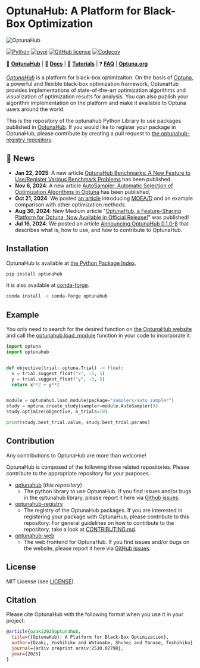 OptunaHub: A Platform for Black-Box Optimization
==================

![OptunaHub](https://github.com/user-attachments/assets/df21f6d7-9f39-48a1-a824-6b060f7503e2)

[![Python](https://img.shields.io/badge/python-3.8%20%7C%203.9%20%7C%203.10%20%7C%203.11%20%7C%203.12-blue)](https://www.python.org)
[![pypi](https://img.shields.io/pypi/v/optunahub.svg)](https://pypi.python.org/pypi/optunahub)
[![GitHub license](https://img.shields.io/badge/license-MIT-blue.svg)](https://github.com/optuna/optunahub)
[![Codecov](https://codecov.io/gh/optuna/optunahub/branch/main/graph/badge.svg)](https://codecov.io/gh/optuna/optunahub)


:link: [**OptunaHub**](https://hub.optuna.org/)
| :page_with_curl: [**Docs**](https://optuna.github.io/optunahub/)
| :book: [**Tutorials**](https://optuna.github.io/optunahub/tutorials/index.html)
| :question: [**FAQ**](https://optuna.github.io/optunahub/faq.html)
| [**Optuna.org**](https://optuna.org/)

[*OptunaHub*](https://hub.optuna.org/) is a platform for black-box optimizaiton. On the basis of [Optuna](https://optuna.org/), a powerful and flexible black-box optimization framework, OptunaHub provides implementations of state-of-the-art optimization algorithms and visualization of optimization results for analysis. You can also publish your algorithm implementation on the platform and make it available to Optuna users around the world.


This is the repository of the optunahub Python Library to use packages published in [OptunaHub](https://hub.optuna.org/). If you would like to register your package in OptunaHub, please contribute by creating a pull request to [the optunahub-registry repository](https://github.com/optuna/optunahub-registry).

## :loudspeaker: News

* **Jan 22, 2025**: A new article [OptunaHub Benchmarks: A New Feature to Use/Register Various Benchmark Problems](https://medium.com/optuna/optunahub-benchmarks-a-new-feature-to-use-register-various-benchmark-problems-694401524ce0) has been published.
* **Nov 6, 2024**: A new article [AutoSampler: Automatic Selection of Optimization Algorithms in Optuna](https://medium.com/optuna/autosampler-automatic-selection-of-optimization-algorithms-in-optuna-1443875fd8f9) has been published.
* **Oct 21, 2024**: We posted [an article](https://medium.com/optuna/an-introduction-to-moea-d-and-examples-of-multi-objective-optimization-comparisons-8630565a4e89) introducing [MOEA/D](https://hub.optuna.org/samplers/moead/) and an example comparison with other optimization methods.
* **Aug 30, 2024**: New Medium article "[OptunaHub, a Feature-Sharing Platform for Optuna, Now Available in Official Release!](https://medium.com/optuna/optunahub-a-feature-sharing-platform-for-optuna-now-available-in-official-release-4b99efe9934d)" was published!
* **Jul 16, 2024**: We posted an article [Announcing OptunaHub 0.1.0-β](https://medium.com/optuna/announcing-optunahub-0-1-0-%CE%B2-69b35bb3e95e) that describes what is, how to use, and how to contribute to OptunaHub.

## Installation

OptunaHub is available at [the Python Package Index](https://pypi.org/project/optunahub/).

```sh
pip install optunahub
```

It is also available at [conda-forge](https://anaconda.org/conda-forge/optunahub).

```sh
conda install -c conda-forge optunahub
```

## Example

You only need to search for the desired function on [the OptunaHub website](https://hub.optuna.org/) and call the [optunahub.load_module](https://optuna.github.io/optunahub/) function in your code to incorporate it.

```python
import optuna
import optunahub


def objective(trial: optuna.Trial) -> float:
  x = trial.suggest_float("x", -5, 5)
  y = trial.suggest_float("y", -5, 5)
  return x**2 + y**2


module = optunahub.load_module(package="samplers/auto_sampler")
study = optuna.create_study(sampler=module.AutoSampler())
study.optimize(objective, n_trials=10)

print(study.best_trial.value, study.best_trial.params)
```

## Contribution

Any contributions to OptunaHub are more than welcome!

OptunaHub is composed of the following three related repositories. Please contribute to the appropriate repository for your purposes.
- [optunahub](https://github.com/optuna/optunahub) (*this repository*)
    - The python library to use OptunaHub. If you find issues and/or bugs in the optunahub library, please report it here via [Github issues](https://github.com/optuna/optunahub/issues).
- [optunahub-registry](https://github.com/optuna/optunahub-registry/)
    - The registry of the OptunaHub packages. If you are interested in registering your package with OptunaHub, please contribute to this repository. For general guidelines on how to contribute to the repository, take a look at [CONTRIBUTING.md](https://github.com/optuna/optunahub-registry/blob/main/CONTRIBUTING.md).
- [optunahub-web](https://github.com/optuna/optunahub-web/)
    - The web frontend for OptunaHub. If you find issues and/or bugs on the website, please report it here via [GitHub issues](https://github.com/optuna/optunahub-web/issues).

## License

MIT License (see [LICENSE](https://github.com/optuna/optunahub/blob/main/LICENSE)).

## Citation

Please cite OptunaHub with the following format when you use it in your project:

```bibtex
@article{ozaki2025optunahub,
  title={{OptunaHub}: A Platform for Black-Box Optimization},
  author={Ozaki, Yoshihiko and Watanabe, Shuhei and Yanase, Toshihiko},
  journal={arXiv preprint arXiv:2510.02798},
  year={2025}
}
```
